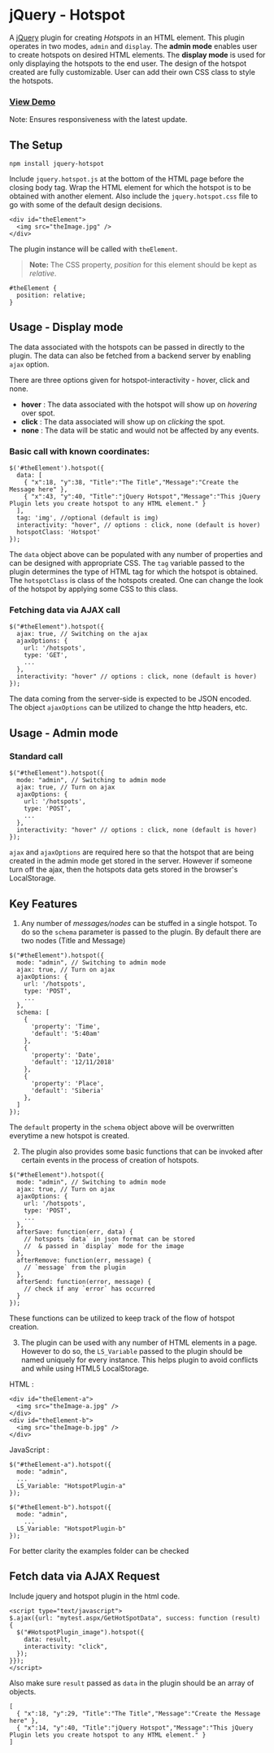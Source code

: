 jQuery - Hotspot
===

A [jQuery](http://www.jquery.com) plugin for creating *Hotspots* in an HTML element. This plugin operates in two modes, `admin` and `display`. The **admin mode** enables user to create hotspots on desired HTML elements. The **display mode** is used for only displaying the hotspots to the end user. The design of the hotspot created are fully customizable. User can add their own CSS class to style the hotspots.

### [View Demo](http://aniruddhanath.github.io/jquery-hotspot/)

Note: Ensures responsiveness with the latest update.

The Setup
---------

```
npm install jquery-hotspot
```

Include `jquery.hotspot.js` at the bottom of the HTML page before the closing body tag. Wrap the HTML element for which the hotspot is to be obtained with another element. Also include the `jquery.hotspot.css` file to go with some of the default design decisions.
```
<div id="theElement">
  <img src="theImage.jpg" />
</div>
```
The plugin instance will be called with `theElement`.
> **Note:** The CSS property, *position* for this element should be kept as *relative*.
```
#theElement {
  position: relative;
}
```


Usage - Display mode
--------------------

The data associated with the hotspots can be passed in directly to the plugin. The data can also be fetched from a backend server by enabling `ajax` option.

There are three options given for hotspot-interactivity - hover, click and none.
- **hover** : The data associated with the hotspot will show up on *hovering* over spot.
- **click** : The data associated will show up on *clicking* the spot.
- **none** : The data will be static and would not be affected by any events.

### Basic call with known coordinates:
```
$('#theElement').hotspot({
  data: [
    { "x":18, "y":38, "Title":"The Title","Message":"Create the Message here" },
    { "x":43, "y":40, "Title":"jQuery Hotspot","Message":"This jQuery Plugin lets you create hotspot to any HTML element." }
  ],
  tag: 'img', //optional (default is img)
  interactivity: "hover", // options : click, none (default is hover)
  hotspotClass: 'Hotspot'
});
```
The `data` object above can be populated with any number of properties and can be designed with appropriate CSS. The `tag` variable passed to the plugin determines the type of HTML tag for which the hotspot is obtained. The `hotspotClass` is class of the hotspots created. One can change the look of the  hotspot by applying some CSS to this class.

### Fetching data via AJAX call
```
$("#theElement").hotspot({
  ajax: true, // Switching on the ajax
  ajaxOptions: {
    url: '/hotspots',
    type: 'GET',
    ...
  },
  interactivity: "hover" // options : click, none (default is hover)
});
```
The data coming from the server-side is expected to be JSON encoded. The object `ajaxOptions` can be utilized to change the http headers, etc.


Usage - Admin mode
--------------------
### Standard call
```
$("#theElement").hotspot({
  mode: "admin", // Switching to admin mode
  ajax: true, // Turn on ajax
  ajaxOptions: {
    url: '/hotspots',
    type: 'POST',
    ...
  },
  interactivity: "hover" // options : click, none (default is hover)
});
```
`ajax` and `ajaxOptions` are required here so that the hotspot that are being created in the admin mode get stored in the server. However if someone turn off the ajax, then the hotspots data gets stored in the browser's LocalStorage.

Key Features 
------------

1. Any number of *messages/nodes* can be stuffed in a single hotspot. To do so the `schema` parameter is passed to the plugin. By default there are two nodes (Title and Message)

```
$("#theElement").hotspot({
  mode: "admin", // Switching to admin mode
  ajax: true, // Turn on ajax
  ajaxOptions: {
    url: '/hotspots',
    type: 'POST',
    ...
  },
  schema: [
    {
      'property': 'Time',
      'default': '5:40am'
    },
    {
      'property': 'Date',
      'default': '12/11/2018'
    },
    {
      'property': 'Place',
      'default': 'Siberia'
    },
  ]
});
```
The `default` property in the `schema` object above will be overwritten everytime a new hotspot is created.

2. The plugin also provides some basic functions that can be invoked after certain events in the process of creation of hotspots.

```
$("#theElement").hotspot({
  mode: "admin", // Switching to admin mode
  ajax: true, // Turn on ajax
  ajaxOptions: {
    url: '/hotspots',
    type: 'POST',
    ...
  },
  afterSave: function(err, data) {
    // hotspots `data` in json format can be stored
    //  & passed in `display` mode for the image
  },
  afterRemove: function(err, message) {
    // `message` from the plugin
  },
  afterSend: function(error, message) {
    // check if any `error` has occurred
  }
});
```
These functions can be utilized to keep track of the flow of hotspot creation.

3. The plugin can be used with any number of HTML elements in a page. However to do so, the `LS_Variable` passed to the plugin should be named uniquely for every instance. This helps plugin to avoid conflicts and while using HTML5 LocalStorage. 

HTML : 
```
<div id="theElement-a">
  <img src="theImage-a.jpg" />
</div>
<div id="theElement-b">
  <img src="theImage-b.jpg" />
</div>
```

JavaScript :

```
$("#theElement-a").hotspot({
  mode: "admin",
  ...
  LS_Variable: "HotspotPlugin-a"
});

$("#theElement-b").hotspot({
  mode: "admin",
    ...
  LS_Variable: "HotspotPlugin-b"
});
```

For better clarity the examples folder can be checked


Fetch data via AJAX Request
------------

Include jquery and hotspot plugin in the html code.

```
<script type="text/javascript">
$.ajax({url: "mytest.aspx/GetHotSpotData", success: function (result) {
  $("#HotspotPlugin_image").hotspot({
    data: result,
    interactivity: "click",
  });
}});
</script>
```

Also make sure `result` passed as `data` in the plugin should be an array of objects.
```
[
  { "x":18, "y":29, "Title":"The Title","Message":"Create the Message here" },
  { "x":14, "y":40, "Title":"jQuery Hotspot","Message":"This jQuery Plugin lets you create hotspot to any HTML element." }
]
```
